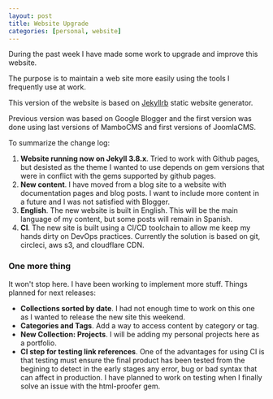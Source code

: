 ```yaml
---
layout: post
title: Website Upgrade
categories: [personal, website]
---
```


During the past week I have made some work to upgrade and improve this website.

The purpose is to maintain a web site more easily using the tools I frequently
 use at work. 

This version of the website is based on [Jekyllrb](https://jekyllrb.com/) static
 website generator.

Previous version was based on Google Blogger and the first version was done
 using last versions of MamboCMS and first versions of JoomlaCMS.

To summarize the change log:

1. **Website running now on Jekyll 3.8.x**.  Tried to work with Github pages,
 but  desisted as the theme I wanted to use depends on gem versions that were in 
 conflict with the gems supported by github pages.
2. **New content**.  I have moved from a blog site to a website with
 documentation pages and blog posts.  I want to include more content in a future 
 and I was not satisfied with Blogger.
3. **English**.  The new website is built in English.  This will be the main 
 language of my content, but some posts will remain in Spanish.
4. **CI**.  The new site is built using a CI/CD toolchain to allow me keep my hands dirty on DevOps practices.  Currently the solution is based on git, circleci, aws s3, and cloudflare CDN.

### One more thing

It won't stop here.  I have been working to implement more stuff.  Things 
 planned for next releases:

* **Collections sorted by date**.  I had not enough time to work on this one as 
  I wanted to release the new site this weekend.  
* **Categories and Tags**.  Add a way to access content by category or tag.
* **New Collection: Projects**.  I will be adding my personal projects here as a portfolio.
* **CI step for testing link references**.  One of the advantages for using CI is that testing must ensure the final product has been tested from the begining to detect in the early stages any error, bug or bad syntax that can affect in production.  I have planned to work on testing when I finally solve an issue with the html-proofer gem.



